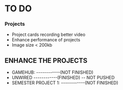 # TO DO

### Projects

- Project cards recording better video
- Enhance performance of projects
- Image size < 200kb

## ENHANCE THE PROJECTS

- GAMEHUB: ------------(NOT FINISHED)
- UNWIRED ------------(FINISHED) -- NOT PUSHED
- SEMESTER PROJECT 1: ------------(NOT FINISHED)
